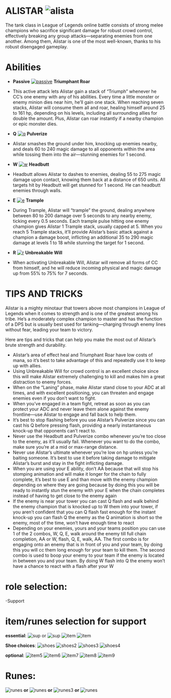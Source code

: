 # ALISTAR ![alista](https://static.wikia.nocookie.net/leagueoflegends/images/e/ee/Alistar_OriginalSquare.png/revision/latest/scale-to-width-down/46?cb=20221122024814)

The tank class in League of Legends online battle consists of strong melee champions who sacrifice significant damage for robust crowd control, effectively breaking any group attacks—separating enemies from one another. Among them, Alistar is one of the most well-known, thanks to his robust disengaged gameplay. 

# Abilities
- **Passive** [![passive](https://static.wikia.nocookie.net/leagueoflegends/images/2/2d/Alistar_Triumphant_Roar.png/revision/latest?cb=20240906060904)](https://d28xe8vt774jo5.cloudfront.net/champion-abilities/0012/ability_0012_P1.mp4) **Triumphant Roar** 
- This active attack lets Alistar gain a stack of “Triumph” whenever he CC’s one enemy with any of his abilities. Every time a little monster or enemy minion dies near him, he’ll gain one stack. When reaching seven stacks, Alistar will consume them all and roar, healing himself around 25 to 161 hp, depending on his levels, including all surrounding allies for double the amount. Plus, Alistar can roar instantly if a nearby champion or epic monster dies.
  
- **Q** [![q](https://static.wikia.nocookie.net/leagueoflegends/images/8/8b/Alistar_Pulverize.png/revision/latest?cb=20240906060746)](https://d28xe8vt774jo5.cloudfront.net/champion-abilities/0012/ability_0012_Q1.mp4) **Pulverize**
- Alistar smashes the ground under him, knocking up enemies nearby, and deals 60 to 240 magic damage to all opponents within the area while tossing them into the air—stunning enemies for 1 second.
  
- **W** [![w](https://static.wikia.nocookie.net/leagueoflegends/images/f/f6/Alistar_Headbutt.png/revision/latest?cb=20240906060715)](https://d28xe8vt774jo5.cloudfront.net/champion-abilities/0012/ability_0012_W1.mp4) **Headbutt**
- Headbutt allows Alistar to dashes to enemies, dealing 55 to 275 magic damage upon contact, knowing them back at a distance of 650 units. All targets hit by Headbutt will get stunned for 1 second. He can headbutt enemies through walls.
  
- **E** [![e](https://static.wikia.nocookie.net/leagueoflegends/images/1/1c/Alistar_Trample.png/revision/latest?cb=20240906060838)](https://d28xe8vt774jo5.cloudfront.net/champion-abilities/0012/ability_0012_E1.mp4) **Trample**
- During Trample, Alistar will “trample” the ground, dealing anywhere between 80 to 200 damage over 5 seconds to any nearby enemy, ticking every 0.5 seconds. Each trample pulse hitting one enemy champion gives Alistar 1 Trample stack, usually capped at 5. When you reach 5 Trample stacks, it’ll provide Alistar’s basic attack against a champion a damage boost, inflicting an additional 35 to 290 magic damage at levels 1 to 18 while stunning the target for 1 second.
  
- **R** [![r](https://static.wikia.nocookie.net/leagueoflegends/images/6/62/Alistar_Unbreakable_Will.png/revision/latest?cb=20240906061000)](https://d28xe8vt774jo5.cloudfront.net/champion-abilities/0012/ability_0012_R1.mp4) **Unbreakable Will**
- When activating Unbreakable Will, Alistar will remove all forms of CC from himself, and he will reduce incoming physical and magic damage up from 55% to 75% for 7 seconds.

# TIPS AND TRICKS

Alistar is a mighty minotaur that towers above most champions in League of Legends when it comes to strength and is one of the greatest among his tribe. He’s a moderately complex champion to master and has the function of a DPS but is usually best used for tanking—charging through enemy lines without fear, leading your team to victory. 

Here are tips and tricks that can help you make the most out of Alistar’s brute strength and durability. 
- Alistar’s area of effect heal and Triumphant Roar have low costs of mana, so it’s best to take advantage of this and repeatedly use it to keep up with allies.
- Using Unbreakable Will for crowd control is an excellent choice since this will make Alistar extremely challenging to kill and makes him a great distraction to enemy forces.
- When on the “Laning” phase, make Alistar stand close to your ADC at all times, and with excellent positioning, you can threaten and engage enemies even if you don’t want to fight.
- When you’ve engaged in a team fight, retreat as soon as you can protect your ADC and never leave them alone against the enemy frontline—use Alistar to engage and fall back to help them.
- It’s best to stop flashing before you use Alistar’s Pulverize since you can cast his Q before pressing flash, providing a nearly instantaneous knock-up that opponents can’t react to.
- Never use the Headbutt and Pulverize combo whenever you’re too close to the enemy, as it’ll usually fail. Whenever you want to do the combo, make sure you’re at a mid or max-range distance.
- Never use Alistar’s ultimate whenever you’re low on hp unless you’re baiting someone. It’s best to use it before taking damage to mitigate Alistar’s burst and stay in the fight inflicting damage.
- When you are using your E ability, don’t AA because that will stop his stomping animation and will make it longer for the chain to fully complete, it’s best to use E and than move with the enemy champion depending on where they are going because by doing this you will be ready to instantly stun the enemy with your E when the chain completes instead of having to get close to the enemy again
- If the enemy is near your tower you can cast Q flash and walk behind the enemy champion that is knocked up to W them into your tower, if you aren’t confident that you can Q flash fast enough for the instant knock-up you can flash Q the enemy as the Q animation is short so the enemy, most of the time, won’t have enough time to react
- Depending on your enemies, yours and your teams position you can use 1 of the 2 combos, W, Q, E, walk around the enemy till full chain completion, AA or W, flash, Q, E, walk, AA. The first combo is for engaging onto an enemy that is in front of you and your team, by doing this you will cc them long enough for your team to kill them. The second combo is used to boop your enemy to your team if the enemy is located in between you and your team. By doing W flash into Q the enemy won’t have a chance to react with a flash after your W

# role selection:
-Support

# item/runes selection for support
**essential**: ![sup](https://static.wikia.nocookie.net/leagueoflegends/images/c/ce/Celestial_Opposition_item.png/revision/latest/scale-to-width-down/40?cb=20231122033459) or ![sup](https://static.wikia.nocookie.net/leagueoflegends/images/a/ad/Solstice_Sleigh_item.png/revision/latest/scale-to-width-down/40?cb=20231122033511)
![item](https://static.wikia.nocookie.net/leagueoflegends/images/9/9f/Warmog%27s_Armor_item.png/revision/latest/scale-to-width-down/40?cb=20210904172723) ![item](https://static.wikia.nocookie.net/leagueoflegends/images/5/56/Locket_of_the_Iron_Solari_item.png/revision/latest/scale-to-width-down/40?cb=20201104203301)

**Shoe choices**:
![shoes](https://static.wikia.nocookie.net/leagueoflegends/images/b/be/Plated_Steelcaps_item.png/revision/latest/scale-to-width-down/40?cb=20201029223540) 
![shoes2](https://static.wikia.nocookie.net/leagueoflegends/images/9/96/Mercury%27s_Treads_item.png/revision/latest/scale-to-width-down/40?cb=20201027211544) 
![shoes3](https://static.wikia.nocookie.net/leagueoflegends/images/6/69/Boots_of_Swiftness_item.png/revision/latest/scale-to-width-down/40?cb=20201027193506)
![shoes4](https://static.wikia.nocookie.net/leagueoflegends/images/2/20/Symbiotic_Soles_item.png/revision/latest/scale-to-width-down/40?cb=20240511183714)

**optional**: 
![item5](https://static.wikia.nocookie.net/leagueoflegends/images/f/fb/Knight%27s_Vow_item.png/revision/latest/scale-to-width-down/40?cb=20201118205132)
![item6](https://static.wikia.nocookie.net/leagueoflegends/images/1/1a/Zeke%27s_Convergence_item.png/revision/latest/scale-to-width-down/40?cb=20201105002016)
![item7](https://static.wikia.nocookie.net/leagueoflegends/images/2/22/Dead_Man%27s_Plate_item.png/revision/latest/scale-to-width-down/40?cb=20201118202946)
![item8](https://static.wikia.nocookie.net/leagueoflegends/images/0/08/Randuin%27s_Omen_item.png/revision/latest/scale-to-width-down/40?cb=20201027213705)
![item9](https://static.wikia.nocookie.net/leagueoflegends/images/3/37/Force_of_Nature_item.png/revision/latest/scale-to-width-down/40?cb=20201118204335)

# Runes:
![runes](https://static.wikia.nocookie.net/leagueoflegends/images/c/ce/Aftershock_rune.png/revision/latest/scale-to-width-down/52?cb=20180319232450) **or**
![runes](https://static.wikia.nocookie.net/leagueoflegends/images/0/03/Glacial_Augment_rune.png/revision/latest/scale-to-width-down/52?cb=20171126181603) **or**
![runes3](https://static.wikia.nocookie.net/leagueoflegends/images/4/4a/Guardian_rune.png/revision/latest/scale-to-width-down/52?cb=20171126182124) **or**
![runes](https://static.wikia.nocookie.net/leagueoflegends/images/7/79/Phase_Rush_rune.png/revision/latest/scale-to-width-down/52?cb=20171126182204)
